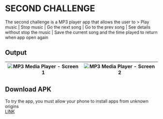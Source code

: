 # SECOND CHALLENGE
The second challenge is a MP3 player app that allows the user to > Play music | Stop music | Go the next song | Go to the prev song | 
See details without stop the music | Save the current song and the time played to return when app open again

## Output 
![MP3 Media Player - Screen 1](https://res.cloudinary.com/duslwidi8/image/upload/v1642168174/Screenshot_20220114-084122_MP3_Player_y8hhoj.jpg) | ![MP3 Media Player - Screen 2](https://res.cloudinary.com/duslwidi8/image/upload/v1642168175/Screenshot_20220114-084126_MP3_Player_w9utys.jpg)
:-------------------------:|:-------------------------:

## Download APK
To try the app, you must allow your phone to install apps from unknown origins<br/>
[LINK](https://drive.google.com/file/d/1f_gGDw4nGJxbMB7dXlFHuATu9Q8oqPZ9/view?usp=sharing)

